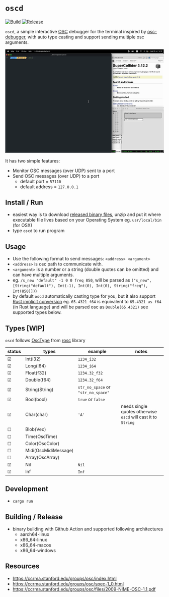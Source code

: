 # `oscd`

[![Build](https://github.com/karnpapon/oscd/actions/workflows/build.yml/badge.svg)](https://github.com/karnpapon/oscd/actions/workflows/build.yml)
[![Release](https://github.com/karnpapon/oscd/actions/workflows/release.yml/badge.svg)](https://github.com/karnpapon/oscd/actions/workflows/release.yml)

`oscd`, a simple interactive [OSC](https://en.wikipedia.org/wiki/Open_Sound_Control) debugger for the terminal inspired by [osc-debugger](https://github.com/alexanderwallin/osc-debugger), with auto type casting and support sending multiple osc arguments. 

<img src="./ss3.gif">

It has two simple features:

* Monitor OSC messages (over UDP) sent to a port
* Send OSC messages (over UDP) to a port
  - default port = `57110`
  - default address = `127.0.0.1`

## Install / Run
- easiest way is to download [released binary files](https://github.com/karnpapon/oscd/releases), unzip and put it where executable file lives based on your Operating System eg. `usr/local/bin` (for OSX)
- type `oscd` to run program

## Usage
- Use the following format to send messages: `<address> <argument>`
- `<address>` is osc path to communicate with.
- `<argument>` is a number or a string (double quotes can be omitted) and can have multiple arguments.
- eg. `/s_new "default" -1 0 0 freq 850`, will be parsed as `("s_new", [String("default"), Int(-1), Int(0), Int(0), String("freq"), Int(850)])`)
- by default `oscd` automatically casting type for you, but it also support [Rust implicit conversion](https://doc.rust-lang.org/rust-by-example/types/cast.html) eg. `65.4321_f64` is equivalent to `65.4321 as f64` (in Rust language) and will be parsed osc as `Double(65.4321)` see supported types below.

## Types [WIP]
`oscd` follows [OscType](https://docs.rs/rosc/latest/rosc/enum.OscType.html) from [rosc](https://github.com/klingtnet/rosc) library

| status  | types                | example                            | notes                                                         |
|---------|----------------------|------------------------------------|---------------------------------------------------------------|
| &#9745; | Int(i32)             | `1234_i32`                         |                                                               |
| &#9745; | Long(i64)            | `1234_i64`                         |                                                               |
| &#9745; | Float(f32)           | `1234.32_f32`                      |                                                               |
| &#9745; | Double(f64)          | `1234.32_f64`                      |                                                               |
| &#9745; | String(String)       | `str_no_space` or `"str_no_space"` |                                                               |
| &#9745; | Bool(bool)           | `true` or `false`                  |                                                               |
| &#9745; | Char(char)           | `'A'`                              | needs single quotes otherwise `oscd` will cast it to `String` |
| &#9744; | Blob(Vec<u8>)        |                                    |                                                               |
| &#9744; | Time(OscTime)        |                                    |                                                               |
| &#9744; | Color(OscColor)      |                                    |                                                               |
| &#9744; | Midi(OscMidiMessage) |                                    |                                                               |
| &#9744; | Array(OscArray)      |                                    |                                                               |
| &#9745; | Nil                  | `Nil`                              |                                                               |
| &#9745; | Inf                  | `Inf`                              |                                                               |

## Development
- `cargo run` 

## Building / Release
- binary building with Github Action and supported following architectures
  - aarch64-linux
  - x86_64-linux
  - x86_64-macos
  - x86_64-windows


## Resources
- https://ccrma.stanford.edu/groups/osc/index.html
- https://ccrma.stanford.edu/groups/osc/spec-1_0.html
- https://ccrma.stanford.edu/groups/osc/files/2009-NIME-OSC-1.1.pdf